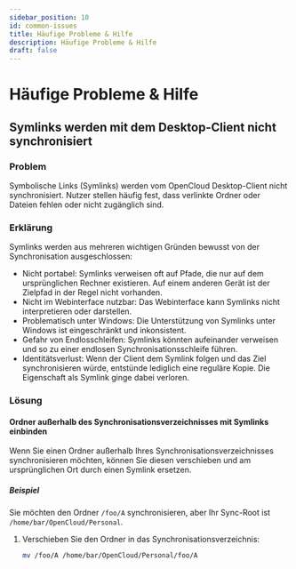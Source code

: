 ```yaml
---
sidebar_position: 10
id: common-issues
title: Häufige Probleme & Hilfe
description: Häufige Probleme & Hilfe
draft: false
---
```


# Häufige Probleme & Hilfe

## Symlinks werden mit dem Desktop-Client nicht synchronisiert

### Problem

Symbolische Links (Symlinks) werden vom OpenCloud Desktop-Client nicht synchronisiert. Nutzer stellen häufig fest, dass verlinkte Ordner oder Dateien fehlen oder nicht zugänglich sind.

### Erklärung

Symlinks werden aus mehreren wichtigen Gründen bewusst von der Synchronisation ausgeschlossen:

- Nicht portabel: Symlinks verweisen oft auf Pfade, die nur auf dem ursprünglichen Rechner existieren. Auf einem anderen Gerät ist der Zielpfad in der Regel nicht vorhanden.
- Nicht im Webinterface nutzbar: Das Webinterface kann Symlinks nicht interpretieren oder darstellen.
- Problematisch unter Windows: Die Unterstützung von Symlinks unter Windows ist eingeschränkt und inkonsistent.
- Gefahr von Endlosschleifen: Symlinks könnten aufeinander verweisen und so zu einer endlosen Synchronisationsschleife führen.
- Identitätsverlust: Wenn der Client dem Symlink folgen und das Ziel synchronisieren würde, entstünde lediglich eine reguläre Kopie. Die Eigenschaft als Symlink ginge dabei verloren.

### Lösung

#### Ordner außerhalb des Synchronisationsverzeichnisses mit Symlinks einbinden

Wenn Sie einen Ordner außerhalb Ihres Synchronisationsverzeichnisses synchronisieren möchten, können Sie diesen verschieben und am ursprünglichen Ort durch einen Symlink ersetzen.

##### Beispiel

Sie möchten den Ordner `/foo/A` synchronisieren, aber Ihr Sync-Root ist `/home/bar/OpenCloud/Personal`.

1. Verschieben Sie den Ordner in das Synchronisationsverzeichnis:

   ```bash
   mv /foo/A /home/bar/OpenCloud/Personal/foo/A
   ```
